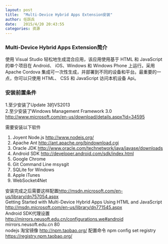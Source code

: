 ```yaml
---
layout: post
title:  "Multi-Device Hybrid Apps Extension安装"
author:	任跃兵
date:   2015/4/20 20:43:55 
categories: 资源
---
```



### Multi-Device Hybrid Apps Extension简介  
使用 Visual Studio 轻松地生成混合应用，该应用使用基于 HTML 和 JavaScript 的单个项目在 Android、 iOS、Windows 和 Windows Phone 上运行。采用 Apache Cordova 集成可一次性生成，并部署到不同的设备和平台。最重要的一点，你可以只使用 HTML、 CSS 和 JavaScript 访问本机设备 Api。

### 安装前置条件  
1.至少安装了Update 3的VS2013  
2.至少安装了Windows Management Framework 3.0 <http://www.microsoft.com/en-us/download/details.aspx?id=34595>


需要安装以下软件  
1. Joyent Node.js  <http://www.nodejs.org/>  
1. Apache Ant  <http://ant.apache.org/bindownload.cgi>  
1. Oracle JDK <http://www.oracle.com/technetwork/java/javase/downloads>    
1. Android SDK  <http://developer.android.com/sdk/index.html>  
1. Google Chrome  
1. Git Command Line  msysgit  
1. SQLite for Windows  
1. Apple iTunes  
1. WebSocket4Net 
 

安装完成之后需要这样配置<http://msdn.microsoft.com/en-us/library/dn757054.aspx>  
Getting Started with Multi-Device Hybrid Apps Using HTML and JavaScript <http://msdn.microsoft.com/en-us/library/dn771545.aspx>  
Android SDK代理设置 <http://mirrors.neusoft.edu.cn/configurations.we#android> mirrors.neusoft.edu.cn 80  
nodejs 淘宝镜像 http://npm.taobao.org/ 配置命令 npm config set registry https://registry.npm.taobao.org/